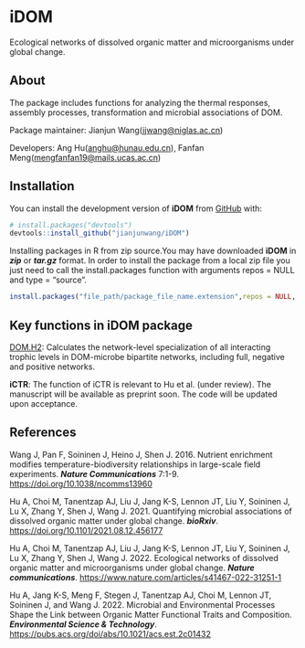 
<!-- README.md is generated from README.Rmd. Please edit that file -->

# iDOM

Ecological networks of dissolved organic matter and microorganisms under
global change.

## About

The package includes functions for analyzing the thermal responses, assembly processes, transformation and microbial associations of DOM.

Package maintainer: Jianjun Wang(<jjwang@niglas.ac.cn>)

Developers: Ang Hu(<anghu@hunau.edu.cn>), Fanfan
Meng(<mengfanfan19@mails.ucas.ac.cn>)

## Installation

You can install the development version of **iDOM** from
[GitHub](https://github.com/) with:

``` r
# install.packages("devtools")
devtools::install_github("jianjunwang/iDOM")
```

Installing packages in R from zip source.You may have downloaded
**iDOM** in ***zip*** or ***tar.gz*** format. In order to install the
package from a local zip file you just need to call the install.packages
function with arguments repos = NULL and type = “source”.

``` r
install.packages("file_path/package_file_name.extension",repos = NULL, type = "source")
```

## Key functions in iDOM package

[DOM.H2](https://doi.org/10.1101/2021.08.12.456177): Calculates the
network-level specialization of all interacting trophic levels in
DOM-microbe bipartite networks, including full, negative and positive
networks.

**iCTR**: The function of iCTR is relevant to Hu et al. (under review). The manuscript will be available as preprint soon. The code will be updated upon acceptance.

## References

Wang J, Pan F, Soininen J, Heino J, Shen J. 2016. Nutrient enrichment
modifies temperature-biodiversity relationships in large-scale field
experiments. ***Nature Communications*** 7:1-9.
<https://doi.org/10.1038/ncomms13960>

Hu A, Choi M, Tanentzap AJ, Liu J, Jang K-S, Lennon JT, Liu Y, Soininen
J, Lu X, Zhang Y, Shen J, Wang J. 2021. Quantifying microbial
associations of dissolved organic matter under global change.
***bioRxiv***. <https://doi.org/10.1101/2021.08.12.456177>

Hu A, Choi M, Tanentzap AJ, Liu J, Jang K-S, Lennon JT, Liu Y, Soininen J, Lu X, Zhang Y, Shen J, Wang J. 2022. Ecological networks of dissolved organic matter and microorganisms under global change. ***Nature communications***. <https://www.nature.com/articles/s41467-022-31251-1>

Hu A, Jang K-S, Meng F, Stegen J, Tanentzap AJ, Choi M, Lennon JT, Soininen J, and Wang J. 2022. Microbial and Environmental Processes Shape the Link between Organic Matter Functional Traits and Composition. ***Environmental Science & Technology***. <https://pubs.acs.org/doi/abs/10.1021/acs.est.2c01432>
